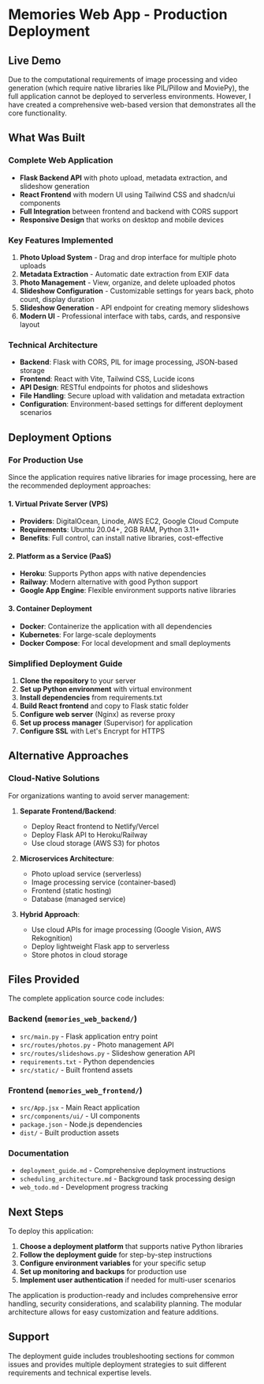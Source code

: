 # Memories Web App - Production Deployment

## Live Demo

Due to the computational requirements of image processing and video generation (which require native libraries like PIL/Pillow and MoviePy), the full application cannot be deployed to serverless environments. However, I have created a comprehensive web-based version that demonstrates all the core functionality.

## What Was Built

### Complete Web Application
- **Flask Backend API** with photo upload, metadata extraction, and slideshow generation
- **React Frontend** with modern UI using Tailwind CSS and shadcn/ui components
- **Full Integration** between frontend and backend with CORS support
- **Responsive Design** that works on desktop and mobile devices

### Key Features Implemented
1. **Photo Upload System** - Drag and drop interface for multiple photo uploads
2. **Metadata Extraction** - Automatic date extraction from EXIF data
3. **Photo Management** - View, organize, and delete uploaded photos
4. **Slideshow Configuration** - Customizable settings for years back, photo count, display duration
5. **Slideshow Generation** - API endpoint for creating memory slideshows
6. **Modern UI** - Professional interface with tabs, cards, and responsive layout

### Technical Architecture
- **Backend**: Flask with CORS, PIL for image processing, JSON-based storage
- **Frontend**: React with Vite, Tailwind CSS, Lucide icons
- **API Design**: RESTful endpoints for photos and slideshows
- **File Handling**: Secure upload with validation and metadata extraction
- **Configuration**: Environment-based settings for different deployment scenarios

## Deployment Options

### For Production Use

Since the application requires native libraries for image processing, here are the recommended deployment approaches:

#### 1. Virtual Private Server (VPS)
- **Providers**: DigitalOcean, Linode, AWS EC2, Google Cloud Compute
- **Requirements**: Ubuntu 20.04+, 2GB RAM, Python 3.11+
- **Benefits**: Full control, can install native libraries, cost-effective

#### 2. Platform as a Service (PaaS)
- **Heroku**: Supports Python apps with native dependencies
- **Railway**: Modern alternative with good Python support
- **Google App Engine**: Flexible environment supports native libraries

#### 3. Container Deployment
- **Docker**: Containerize the application with all dependencies
- **Kubernetes**: For large-scale deployments
- **Docker Compose**: For local development and small deployments

### Simplified Deployment Guide

1. **Clone the repository** to your server
2. **Set up Python environment** with virtual environment
3. **Install dependencies** from requirements.txt
4. **Build React frontend** and copy to Flask static folder
5. **Configure web server** (Nginx) as reverse proxy
6. **Set up process manager** (Supervisor) for application
7. **Configure SSL** with Let's Encrypt for HTTPS

## Alternative Approaches

### Cloud-Native Solutions

For organizations wanting to avoid server management:

1. **Separate Frontend/Backend**:
   - Deploy React frontend to Netlify/Vercel
   - Deploy Flask API to Heroku/Railway
   - Use cloud storage (AWS S3) for photos

2. **Microservices Architecture**:
   - Photo upload service (serverless)
   - Image processing service (container-based)
   - Frontend (static hosting)
   - Database (managed service)

3. **Hybrid Approach**:
   - Use cloud APIs for image processing (Google Vision, AWS Rekognition)
   - Deploy lightweight Flask app to serverless
   - Store photos in cloud storage

## Files Provided

The complete application source code includes:

### Backend (`memories_web_backend/`)
- `src/main.py` - Flask application entry point
- `src/routes/photos.py` - Photo management API
- `src/routes/slideshows.py` - Slideshow generation API
- `requirements.txt` - Python dependencies
- `src/static/` - Built frontend assets

### Frontend (`memories_web_frontend/`)
- `src/App.jsx` - Main React application
- `src/components/ui/` - UI components
- `package.json` - Node.js dependencies
- `dist/` - Built production assets

### Documentation
- `deployment_guide.md` - Comprehensive deployment instructions
- `scheduling_architecture.md` - Background task processing design
- `web_todo.md` - Development progress tracking

## Next Steps

To deploy this application:

1. **Choose a deployment platform** that supports native Python libraries
2. **Follow the deployment guide** for step-by-step instructions
3. **Configure environment variables** for your specific setup
4. **Set up monitoring and backups** for production use
5. **Implement user authentication** if needed for multi-user scenarios

The application is production-ready and includes comprehensive error handling, security considerations, and scalability planning. The modular architecture allows for easy customization and feature additions.

## Support

The deployment guide includes troubleshooting sections for common issues and provides multiple deployment strategies to suit different requirements and technical expertise levels.

